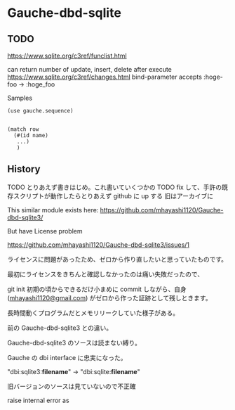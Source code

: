 # Gauche-dbd-sqlite

## TODO

https://www.sqlite.org/c3ref/funclist.html

can return number of update, insert, delete after execute https://www.sqlite.org/c3ref/changes.html
bind-parameter accepts :hoge-foo -> :hoge\_foo 


Samples

```
(use gauche.sequence) 


```

```
(match row
  (#(id name)
   ...)
   )
```


## History

TODO とりあえず書きはじめ。これ書いていくつかの TODO fix して、手許の既存スクリプトが動作したらとりあえず github に up する
旧はアーカイブに

This similar module exists here:
https://github.com/mhayashi1120/Gauche-dbd-sqlite3/

But have License problem 

https://github.com/mhayashi1120/Gauche-dbd-sqlite3/issues/1

ライセンスに問題があったため、ゼロから作り直したいと思っていたものです。

最初にライセンスをきちんと確認しなかったのは痛い失敗だったので、

git init 初期の頃からできるだけ小まめに commit しながら、自身 (mhayashi1120@gmail.com) がゼロから作った証跡として残しときます。

長時間動くプログラムだとメモリリークしていた様子がある。

前の Gauche-dbd-sqlite3 との違い。

Gauche-dbd-sqlite3 のソースは読まない縛り。

Gauche の dbi interface に忠実になった。

"dbi:sqlite3:**filename**" -> "dbi:sqlite:**filename**"

旧バージョンのソースは見ていないので不正確


raise internal error as <sqlite-error>
